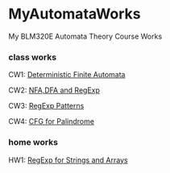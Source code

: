 # MyAutomataWorks
My BLM320E Automata Theory Course Works

### class works
CW1: [Deterministic Finite Automata](https://sahinalcin.github.io/MyAutomataWorks/CW1/CW1.html)

CW2: [NFA,DFA and RegExp](https://sahinalcin.github.io/MyAutomataWorks/CW2/CW2.html)

CW3: [RegExp Patterns](https://sahinalcin.github.io/MyAutomataWorks/CW3/CW3.html)

CW4: [CFG for Palindrome](https://sahinalcin.github.io/MyAutomataWorks/CW4/CW4.html)

### home works
HW1: [RegExp for Strings and Arrays](https://sahinalcin.github.io/MyAutomataWorks/HW1/HW1.html)
